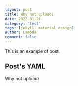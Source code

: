 ```yaml
---
layout: post
title: Why not upload?
date: 2022-01-29
category: "test"
tags: [jekyll, material design]
author: Lambda
comment: false
---
```


This is an example of post.


## Post's YAML 

Why not upload?
